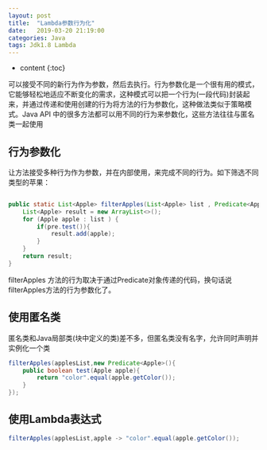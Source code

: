 ```yaml
---
layout: post
title:  "Lambda参数行为化"
date:   2019-03-20 21:19:00
categories: Java 
tags: Jdk1.8 Lambda
---
```


* content
{:toc}

可以接受不同的新行为作为参数，然后去执行。行为参数化是一个很有用的模式，它能够轻松地适应不断变化的需求，这种模式可以把一个行为(一段代码)封装起来，并通过传递和使用创建的行为将方法的行为参数化，这种做法类似于策略模式。Java API 中的很多方法都可以用不同的行为来参数化，这些方法往往与匿名类一起使用







## 行为参数化

让方法接受多种行为作为参数，并在内部使用，来完成不同的行为。如下筛选不同类型的苹果：

```java

public static List<Apple> filterApples(List<Apple> list , Predicate<Apple> pre){
	List<Apple> result = new ArrayList<>();
	for (Apple apple : list ) {
		if(pre.test()){
			result.add(apple);
		}
	}
	return result;
}

```

filterApples 方法的行为取决于通过Predicate对象传递的代码，换句话说filterApples方法的行为参数化了。


## 使用匿名类

匿名类和Java局部类(块中定义的类)差不多，但匿名类没有名字，允许同时声明并实例化一个类

```java
filterApples(applesList,new Predicate<Apple>(){
	public boolean test(Apple apple){
		return "color".equal(apple.getColor());
	}
});
```

## 使用Lambda表达式

```java
filterApples(applesList,apple -> "color".equal(apple.getColor());
```

